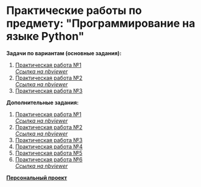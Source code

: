 # Практические работы по предмету: "Программирование на языке Python"

**Задачи по вариантам (основные задания):**

1. [Практическая работа №1](https://github.com/nikolaevaxenov/PythonCourse/blob/master/По%20вариантам/Практическая%20работа%20№1/)  
   [_Ссылка на nbviewer_](https://nbviewer.jupyter.org/github/nikolaevaxenov/PythonCourse/blob/master/По%20вариантам/Практическая%20работа%20№1/ПР1_Вар21_Николаев-Аксенов_ИКБО-20-19.ipynb)
2. [Практическая работа №2](https://github.com/nikolaevaxenov/PythonCourse/blob/master/По%20вариантам/Практическая%20работа%20№2/)  
   [_Ссылка на nbviewer_](https://nbviewer.jupyter.org/github/nikolaevaxenov/PythonCourse/blob/master/По%20вариантам/Практическая%20работа%20№2/ПР2_Вар21_Николаев-Аксенов_ИКБО-20-19.ipynb)
3. [Практическая работа №3](https://github.com/nikolaevaxenov/PythonCourse/blob/master/По%20вариантам/Практическая%20работа%20№3/)

**Дополнительные задания:**

1. [Практическая работа №1](<https://github.com/nikolaevaxenov/PythonCourse/blob/master/Без%20варианта%20(Доп.%20задания)/Практическая%20работа%20№1%20(доп.%20задание)/>)  
   [_Ссылка на nbviewer_](<https://nbviewer.jupyter.org/github/nikolaevaxenov/PythonCourse/blob/master/Без%20варианта%20%28Доп.%20задания%29/Практическая%20работа%20№1%20%28доп.%20задание%29/ПР1.ipynb>)
2. [Практическая работа №2](<https://github.com/nikolaevaxenov/PythonCourse/blob/master/Без%20варианта%20(Доп.%20задания)/Практическая%20работа%20№2%20(доп.%20задание)/>)  
   [_Ссылка на nbviewer_](<https://nbviewer.jupyter.org/github/nikolaevaxenov/PythonCourse/blob/master/Без%20варианта%20%28Доп.%20задания%29/Практическая%20работа%20№2%20%28доп.%20задание%29/ПР2.ipynb>)
3. [Практическая работа №3](<https://github.com/nikolaevaxenov/PythonCourse/blob/master/Без%20варианта%20(Доп.%20задания)/Практическая%20работа%20№3%20(доп.%20задание)/>)
4. [Практическая работа №4](<https://github.com/nikolaevaxenov/PythonCourse/blob/master/Без%20варианта%20(Доп.%20задания)/Практическая%20работа%20№4%20(доп.%20задание)/>)
5. [Практическая работа №5](<https://github.com/nikolaevaxenov/PythonCourse/blob/master/Без%20варианта%20(Доп.%20задания)/Практическая%20работа%20№5%20(доп.%20задание)/>)
6. [Практическая работа №6](<https://github.com/nikolaevaxenov/PythonCourse/blob/master/Без%20варианта%20(Доп.%20задания)/Практическая%20работа%20№6%20(доп.%20задание)/>)  
   [_Ссылка на nbviewer_](<https://nbviewer.jupyter.org/github/nikolaevaxenov/PythonCourse/blob/master/Без%20варианта%20%28Доп.%20задания%29/Практическая%20работа%20№6%20%28доп.%20задание%29/ПР6.ipynb>)

[**Персональный проект**](<https://github.com/nikolaevaxenov/PythonCourse/tree/master/Персональный%20проект%20(FirefoxLocker)>)
